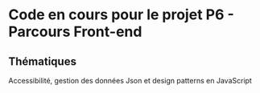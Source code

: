 # Code en cours pour le projet P6 - Parcours Front-end

## Thématiques

Accessibilité, gestion des données Json et design patterns en JavaScript


